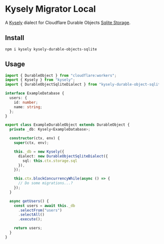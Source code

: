 # Kysely Migrator Local

A [Kysely](https://kysely.dev/) dialect for Cloudflare Durable Objects
[Sqlite Storage](https://developers.cloudflare.com/durable-objects/api/storage-api/#sqlexec).

## Install

`npm i kysely kysely-durable-objects-sqlite`

## Usage

```ts
import { DurableObject } from "cloudflare:workers";
import { Kysely } from "kysely";
import { DurableObjectSqliteDialect } from "kysely-durable-object-sqlite";

interface ExampleDatabase {
  users: {
    id: number;
    name: string;
  };
}

export class ExampleDurableObject extends DurableObject {
  private _db: Kysely<ExampleDatabase>;

  constructor(ctx, env) {
    super(ctx, env);

    this._db = new Kysely({
      dialect: new DurableObjectSqliteDialect({
        sql: this.ctx.storage.sql
      }),
    });

    this.ctx.blockConcurrencyWhile(async () => {
      // Do some migrations...?
    });
  }

  async getUsers() {
    const users = await this._db
      .selectFrom("users")
      .selectAll()
      .execute();

    return users;
  }
}
```
